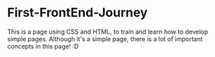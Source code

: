 # First-FrontEnd-Journey
This is a page using CSS and HTML, to train and learn how to develop simple pages. Although it's a simple page, there is a lot of important concepts in this page! :D
